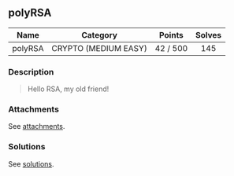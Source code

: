 ## polyRSA

|  Name  |  Category  |  Points  |  Solves  |
| :----: | :----: | :----: | :----: |
|  polyRSA  |  CRYPTO (MEDIUM EASY) |  42 / 500  |  145  |

### Description
> Hello RSA, my old friend!

### Attachments
See [attachments](https://github.com/roadicing/ctf-writeups/tree/main/2022/cryptoctf/polyrsa/attachments).

### Solutions
See [solutions](https://github.com/roadicing/ctf-writeups/tree/main/2022/cryptoctf/polyrsa/solutions).